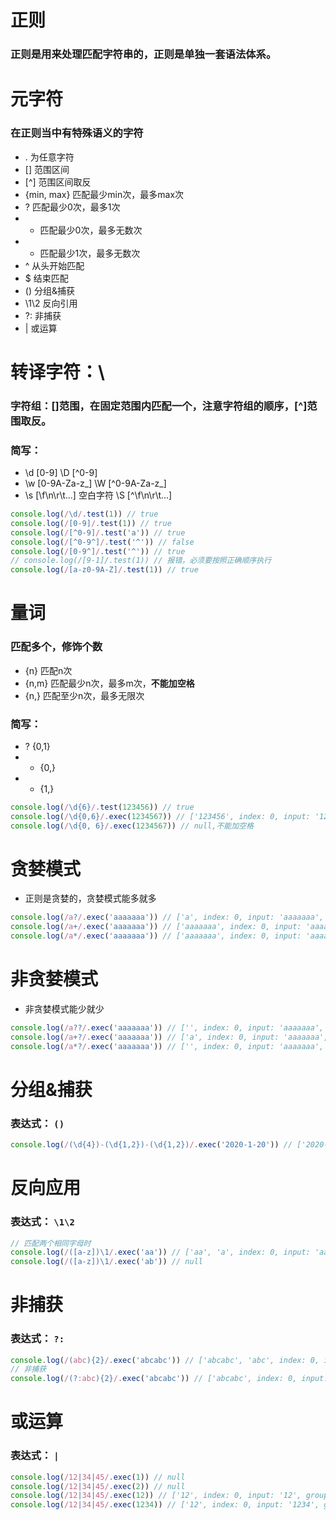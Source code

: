 # 正则
### 正则是用来处理匹配字符串的，正则是单独一套语法体系。

# 元字符
### 在正则当中有特殊语义的字符
* . 为任意字符
* [] 范围区间
* [^] 范围区间取反
* {min, max} 匹配最少min次，最多max次
* ? 匹配最少0次，最多1次
* * 匹配最少0次，最多无数次
* + 匹配最少1次，最多无数次
* ^ 从头开始匹配
* $ 结束匹配
* () 分组&捕获
* \1\2 反向引用
* ?: 非捕获
* | 或运算

# 转译字符：\
### 字符组：[\]范围，在固定范围内匹配**一个**，注意字符组的顺序，[^]范围取反。

### 简写：
* \d [0-9] \D [^0-9]
* \w [0-9A-Za-z_] \W [^0-9A-Za-z_]
* \s [\f\n\r\t...] 空白字符 \S [^\f\n\r\t...]

```js
console.log(/\d/.test(1)) // true
console.log(/[0-9]/.test(1)) // true
console.log(/[^0-9]/.test('a')) // true
console.log(/[^0-9^]/.test('^')) // false
console.log(/[0-9^]/.test('^')) // true
// console.log(/[9-1]/.test(1)) // 报错，必须要按照正确顺序执行
console.log(/[a-z0-9A-Z]/.test(1)) // true
```

# 量词
### 匹配多个，修饰个数
* {n} 匹配n次
* {n,m} 匹配最少n次，最多m次，**不能加空格**
* {n,} 匹配至少n次，最多无限次

### 简写：
* ? {0,1}
* * {0,}
* + {1,}

```js
console.log(/\d{6}/.test(123456)) // true
console.log(/\d{0,6}/.exec(1234567)) // ['123456', index: 0, input: '1234567', groups: undefined]
console.log(/\d{0, 6}/.exec(1234567)) // null,不能加空格
```

# 贪婪模式
* 正则是贪婪的，贪婪模式能多就多

```js
console.log(/a?/.exec('aaaaaaa')) // ['a', index: 0, input: 'aaaaaaa', groups: undefined]
console.log(/a+/.exec('aaaaaaa')) // ['aaaaaaa', index: 0, input: 'aaaaaaa', groups: undefined]
console.log(/a*/.exec('aaaaaaa')) // ['aaaaaaa', index: 0, input: 'aaaaaaa', groups: undefined]
```

# 非贪婪模式
* 非贪婪模式能少就少

```js
console.log(/a??/.exec('aaaaaaa')) // ['', index: 0, input: 'aaaaaaa', groups: undefined]
console.log(/a+?/.exec('aaaaaaa')) // ['a', index: 0, input: 'aaaaaaa', groups: undefined]
console.log(/a*?/.exec('aaaaaaa')) // ['', index: 0, input: 'aaaaaaa', groups: undefined]
```

# 分组&捕获
### 表达式： `()`

```js
console.log(/(\d{4})-(\d{1,2})-(\d{1,2})/.exec('2020-1-20')) // ['2020-1-20', '2020', '1', '20', index: 0, input: '2020-1-20', groups: undefined]
```

# 反向应用
### 表达式： `\1\2`
```js
// 匹配两个相同字母时
console.log(/([a-z])\1/.exec('aa')) // ['aa', 'a', index: 0, input: 'aa', groups: undefined]
console.log(/([a-z])\1/.exec('ab')) // null
```

# 非捕获
### 表达式： `?:`
```js
console.log(/(abc){2}/.exec('abcabc')) // ['abcabc', 'abc', index: 0, input: 'abcabc', groups: undefined]
// 非捕获
console.log(/(?:abc){2}/.exec('abcabc')) // ['abcabc', index: 0, input: 'abcabc', groups: undefined]
```

# 或运算
### 表达式： `|`
```js
console.log(/12|34|45/.exec(1)) // null
console.log(/12|34|45/.exec(2)) // null
console.log(/12|34|45/.exec(12)) // ['12', index: 0, input: '12', groups: undefined]
console.log(/12|34|45/.exec(1234)) // ['12', index: 0, input: '1234', groups: undefined]
```